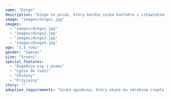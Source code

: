 ```yaml
---
name: "Dingo"
description: "Dingo to psiak, który bardzo szuka kontaktu z człowiekiem. Oaza spokoju i pokory. Jest młody i absolutnie bezkonfliktowy - obecnie żyje w azylu pośród innych samców i suczek, nie szukając z nimi zwady. Jest niewielki, waży max. 12kg. Potulny, grzeczny, marzący jedynie o głaskaniu przy każdej mozliwej okazji."
image: "images/dingo1.jpg"
images:
  - "images/dingo1.jpg"
  - "images/dingo2.jpg"
  - "images/dingo3.jpg"  
  - "images/dingo4.jpg"
age: "1.5 roku"
gender: "Samiec"
size: "Średni"
special_features:
  - "Dogaduje się z psami"
  - "Lgnie do ludzi"
  - "Ułożony"
  - "Przyjazny"
story: ""
adoption_requirements: "Szuka opiekuna, który okaże mu odrobinę ciepła i uwagi. Odwdzięczy się niesamowitym oddaniem."
---
```

